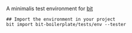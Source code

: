 A minimalis test environment for [bit](https://docs.bitsrc.io/docs/testing-components.html)

```
## Import the environment in your project
bit import bit-boilerplate/tests/env --tester
```

